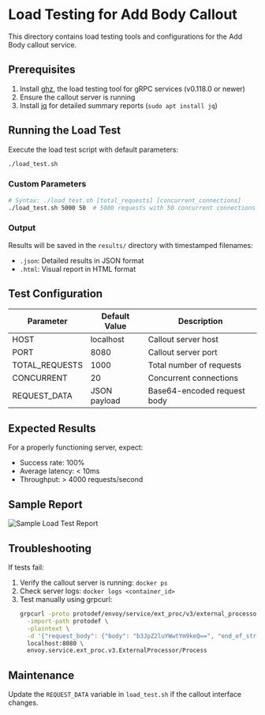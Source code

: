 # Load Testing for Add Body Callout

This directory contains load testing tools and configurations for the Add Body callout service.

## Prerequisites

1. Install [ghz](https://ghz.sh), the load testing tool for gRPC services (v0.118.0 or newer)
2. Ensure the callout server is running
3. Install [jq](https://stedolan.github.io/jq/) for detailed summary reports (`sudo apt install jq`)

## Running the Load Test

Execute the load test script with default parameters:
```bash
./load_test.sh
```

### Custom Parameters
```bash
# Syntax: ./load_test.sh [total_requests] [concurrent_connections]
./load_test.sh 5000 50  # 5000 requests with 50 concurrent connections
```

### Output
Results will be saved in the `results/` directory with timestamped filenames:
- `.json`: Detailed results in JSON format
- `.html`: Visual report in HTML format

## Test Configuration

| Parameter          | Default Value | Description |
|--------------------|---------------|-------------|
| HOST               | localhost     | Callout server host |
| PORT               | 8080          | Callout server port |
| TOTAL_REQUESTS     | 1000          | Total number of requests |
| CONCURRENT         | 20            | Concurrent connections |
| REQUEST_DATA       | JSON payload  | Base64-encoded request body |

## Expected Results
For a properly functioning server, expect:
- Success rate: 100%
- Average latency: < 10ms
- Throughput: > 4000 requests/second

## Sample Report
![Sample Load Test Report](results/sample_report.png)

## Troubleshooting
If tests fail:
1. Verify the callout server is running: `docker ps`
2. Check server logs: `docker logs <container_id>`
3. Test manually using grpcurl:
   ```bash
   grpcurl -proto protodef/envoy/service/ext_proc/v3/external_processor.proto \
     -import-path protodef \
     -plaintext \
     -d '{"request_body": {"body": "b3JpZ2luYWwtYm9keQ==", "end_of_stream": true}}' \
     localhost:8080 \
     envoy.service.ext_proc.v3.ExternalProcessor/Process
   ```

## Maintenance
Update the `REQUEST_DATA` variable in `load_test.sh` if the callout interface changes.